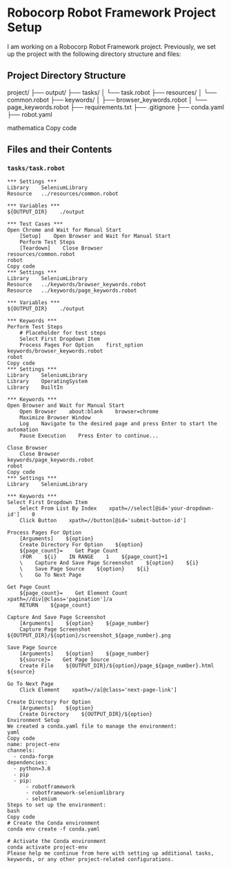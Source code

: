 # Robocorp Robot Framework Project Setup

I am working on a Robocorp Robot Framework project. Previously, we set up the project with the following directory structure and files:

## Project Directory Structure

project/
├── output/
├── tasks/
│ └── task.robot
├── resources/
│ └── common.robot
├── keywords/
│ ├── browser_keywords.robot
│ └── page_keywords.robot
├── requirements.txt
├── .gitignore
├── conda.yaml
├── robot.yaml

mathematica
Copy code

## Files and their Contents

### `tasks/task.robot`

```robot
*** Settings ***
Library    SeleniumLibrary
Resource   ../resources/common.robot

*** Variables ***
${OUTPUT_DIR}    ./output

*** Test Cases ***
Open Chrome and Wait for Manual Start
    [Setup]    Open Browser and Wait for Manual Start
    Perform Test Steps
    [Teardown]    Close Browser
resources/common.robot
robot
Copy code
*** Settings ***
Library    SeleniumLibrary
Resource   ../keywords/browser_keywords.robot
Resource   ../keywords/page_keywords.robot

*** Variables ***
${OUTPUT_DIR}    ./output

*** Keywords ***
Perform Test Steps
    # Placeholder for test steps
    Select First Dropdown Item
    Process Pages For Option    first_option
keywords/browser_keywords.robot
robot
Copy code
*** Settings ***
Library    SeleniumLibrary
Library    OperatingSystem
Library    BuiltIn

*** Keywords ***
Open Browser and Wait for Manual Start
    Open Browser    about:blank    browser=chrome
    Maximize Browser Window
    Log    Navigate to the desired page and press Enter to start the automation
    Pause Execution    Press Enter to continue...

Close Browser
    Close Browser
keywords/page_keywords.robot
robot
Copy code
*** Settings ***
Library    SeleniumLibrary

*** Keywords ***
Select First Dropdown Item
    Select From List By Index    xpath=//select[@id='your-dropdown-id']    0
    Click Button    xpath=//button[@id='submit-button-id']

Process Pages For Option
    [Arguments]    ${option}
    Create Directory For Option    ${option}
    ${page_count}=    Get Page Count
    :FOR    ${i}    IN RANGE    1    ${page_count}+1
    \    Capture And Save Page Screenshot    ${option}    ${i}
    \    Save Page Source    ${option}    ${i}
    \    Go To Next Page

Get Page Count
    ${page_count}=    Get Element Count    xpath=//div[@class='pagination']/a
    RETURN    ${page_count}

Capture And Save Page Screenshot
    [Arguments]    ${option}    ${page_number}
    Capture Page Screenshot    ${OUTPUT_DIR}/${option}/screenshot_${page_number}.png

Save Page Source
    [Arguments]    ${option}    ${page_number}
    ${source}=    Get Page Source
    Create File    ${OUTPUT_DIR}/${option}/page_${page_number}.html    ${source}

Go To Next Page
    Click Element    xpath=//a[@class='next-page-link']

Create Directory For Option
    [Arguments]    ${option}
    Create Directory    ${OUTPUT_DIR}/${option}
Environment Setup
We created a conda.yaml file to manage the environment:
yaml
Copy code
name: project-env
channels:
  - conda-forge
dependencies:
  - python=3.8
  - pip
  - pip:
      - robotframework
      - robotframework-seleniumlibrary
      - selenium
Steps to set up the environment:
bash
Copy code
# Create the Conda environment
conda env create -f conda.yaml

# Activate the Conda environment
conda activate project-env
Please help me continue from here with setting up additional tasks, keywords, or any other project-related configurations.
